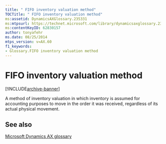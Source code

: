 ```yaml
---
title: " FIFO inventory valuation method"
TOCTitle: " FIFO inventory valuation method"
ms:assetid: DynamicsAXGlossary.235331
ms:mtpsurl: https://technet.microsoft.com/library/dynamicsaxglossary.235331(v=AX.60)
ms:contentKeyID: 62830157
author: tonyafehr
ms.date: 08/25/2014
mtps_version: v=AX.60
f1_keywords:
- Glossary.FIFO inventory valuation method
---
```


# FIFO inventory valuation method


[!INCLUDE[archive-banner](includes/archive-banner.md)]

A method of inventory valuation in which inventory is assumed for accounting purposes to move in the order it was received, regardless of its actual physical movement.

## See also

[Microsoft Dynamics AX glossary](glossary/microsoft-dynamics-ax-glossary.md)

  



